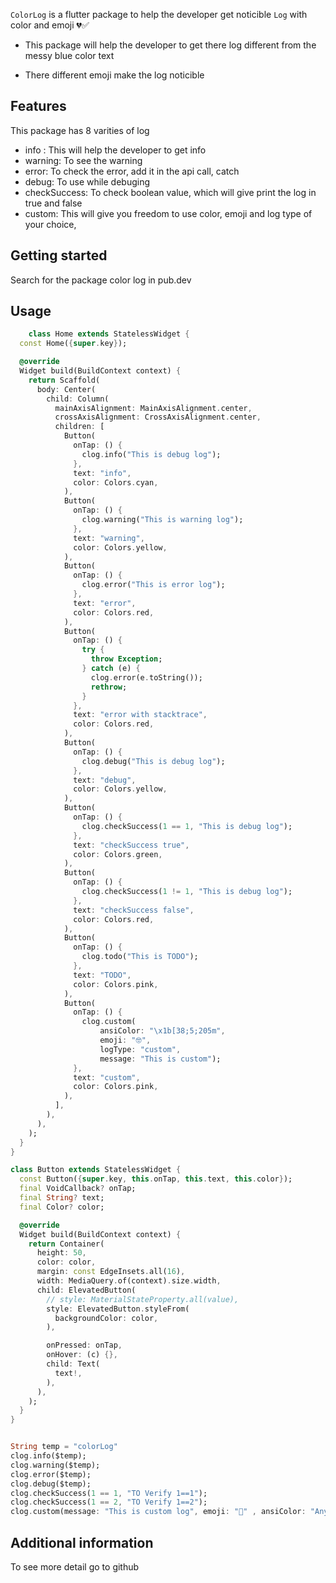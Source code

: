 <!--
This README describes the package. If you publish this package to pub.dev,
this README's contents appear on the landing page for your package.

For information about how to write a good package README, see the guide for
[writing package pages](https://dart.dev/guides/libraries/writing-package-pages).

For general information about developing packages, see the Dart guide for
[creating packages](https://dart.dev/guides/libraries/create-library-packages)
and the Flutter guide for
[developing packages and plugins](https://flutter.dev/developing-packages).
-->

`ColorLog` is a flutter package to help the developer get noticible `Log` with color and emoji 💔✅

- This package will help the developer to get there log different from the messy blue color text

- There different emoji make the log noticible



## Features

This package has 8 varities of log
- info : This will help the developer to get info
- warning: To see the warning
- error: To check the error, add it in the api call, catch
- debug: To use while debuging
- checkSuccess: To check boolean value, which will give print the log in true and false
- custom: This will give you freedom to use color, emoji and log type of your choice, 

## Getting started

Search for the package color log in pub.dev

## Usage

```dart
    class Home extends StatelessWidget {
  const Home({super.key});

  @override
  Widget build(BuildContext context) {
    return Scaffold(
      body: Center(
        child: Column(
          mainAxisAlignment: MainAxisAlignment.center,
          crossAxisAlignment: CrossAxisAlignment.center,
          children: [
            Button(
              onTap: () {
                clog.info("This is debug log");
              },
              text: "info",
              color: Colors.cyan,
            ),
            Button(
              onTap: () {
                clog.warning("This is warning log");
              },
              text: "warning",
              color: Colors.yellow,
            ),
            Button(
              onTap: () {
                clog.error("This is error log");
              },
              text: "error",
              color: Colors.red,
            ),
            Button(
              onTap: () {
                try {
                  throw Exception;
                } catch (e) {
                  clog.error(e.toString());
                  rethrow;
                }
              },
              text: "error with stacktrace",
              color: Colors.red,
            ),
            Button(
              onTap: () {
                clog.debug("This is debug log");
              },
              text: "debug",
              color: Colors.yellow,
            ),
            Button(
              onTap: () {
                clog.checkSuccess(1 == 1, "This is debug log");
              },
              text: "checkSuccess true",
              color: Colors.green,
            ),
            Button(
              onTap: () {
                clog.checkSuccess(1 != 1, "This is debug log");
              },
              text: "checkSuccess false",
              color: Colors.red,
            ),
            Button(
              onTap: () {
                clog.todo("This is TODO");
              },
              text: "TODO",
              color: Colors.pink,
            ),
            Button(
              onTap: () {
                clog.custom(
                    ansiColor: "\x1b[38;5;205m",
                    emoji: "🤓",
                    logType: "custom",
                    message: "This is custom");
              },
              text: "custom",
              color: Colors.pink,
            ),
          ],
        ),
      ),
    );
  }
}

class Button extends StatelessWidget {
  const Button({super.key, this.onTap, this.text, this.color});
  final VoidCallback? onTap;
  final String? text;
  final Color? color;

  @override
  Widget build(BuildContext context) {
    return Container(
      height: 50,
      color: color,
      margin: const EdgeInsets.all(16),
      width: MediaQuery.of(context).size.width,
      child: ElevatedButton(
        // style: MaterialStateProperty.all(value),
        style: ElevatedButton.styleFrom(
          backgroundColor: color,
        ),

        onPressed: onTap,
        onHover: (c) {},
        child: Text(
          text!,
        ),
      ),
    );
  }
}



```



```dart
String temp = "colorLog"
clog.info($temp);
clog.warning($temp);
clog.error($temp);
clog.debug($temp);
clog.checkSuccess(1 == 1, "TO Verify 1==1");
clog.checkSuccess(1 == 2, "TO Verify 1==2");
clog.custom(message: "This is custom log", emoji: "🍃" , ansiColor: "Any ANSI color", logType: "custom");


```

## Additional information

To see more detail go to github
